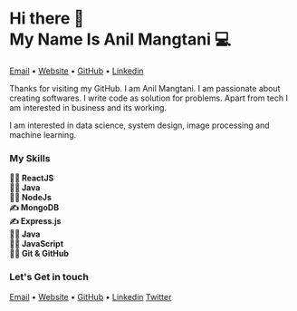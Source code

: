 <h1>Hi there 👋<br>
My Name Is Anil Mangtani 💻</h1>

<p >
  <a href="mailto:mangtanianil1510@gmail.com">Email</a> •
  <a href="https://anilmangtani.github.io/">Website</a> •
  <a href="https://github.com/anilmangtani/">GitHub</a> •
  <a href="https://www.linkedin.com/in/anilmangtani">Linkedin</a>
</p>


Thanks for visiting my GitHub. I am Anil Mangtani.
I am passionate about creating softwares. I write code as solution for problems. Apart from tech I am interested in business and its working.

I am interested in data science, system design, image processing and machine learning.

### My Skills
<b>
✍🏻 ReactJS<br>
✍🏻 Java<br>
✍🏻 NodeJs<br>
✍ MongoDB<br>
✍ Express.js<br>
✍🏻 Java<br>
✍🏻 JavaScript<br>
✍🏻 Git & GitHub<br>
</b>


### Let's Get in touch
<p >
  <a href="mailto:mangtanianil1510@gmail.com">Email</a> •
  <a href="https://anilmangtani.github.io/">Website</a> •
  <a href="https://github.com/anilmangtani/">GitHub</a> •
  <a href="https://www.linkedin.com/in/anilmangtani">Linkedin</a>
  <a href="https://twitter.com/Mangtani_Anil">Twitter</a>
</p>
